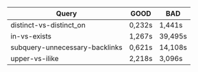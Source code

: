 | Query                   | GOOD   | BAD    |
|-------------------------|--------|--------|
|distinct-vs-distinct_on|0,232s|1,441s|
|in-vs-exists|1,267s|39,495s|
|subquery-unnecessary-backlinks|0,621s|14,108s|
|upper-vs-ilike|2,218s|3,096s|
